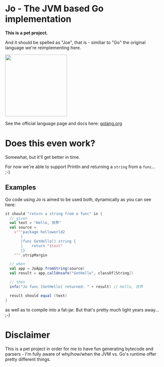 Jo - The JVM based Go implementation
=====================================

**This is a pet project.**

And it should be spelled as "Joe", that is - similiar to "Go" the original language we're reimplementing here.

<img src="http://golang.org/doc/gopher/gopherbw.png" height="200"/>

See the official language page and docs here: <a href="http://golang.org">golang.org</a>

Does this even work?
====================
Somewhat, but it'll get better in time.

For now we're able to support Println and returning a `string` from a `func`... ;-)

Examples
--------
Go code using Jo is aimed to be used both, dynamically as you can see here:

```scala
it should "return a string from a func" in {
  // given
  val text = "Hello, 世界"
  val source =
    s"""package helloworld2
       |
       |func GetHello() string {
       |    return "$text"
       |}
    """.stripMargin

  // when
  val app = JoApp.fromString(source)
  val result = app.callUnsafe("GetHello", classOf[String])

  // then
  info("Jo func [GetHello] returned: " + result) // Hello, 世界

  result should equal (text)
}
```

as well as to compile into a fat-jar. But that's pretty much light years away... ;-)


Disclaimer
==========
This is a pet project in order for me to have fun generating bytecode and parsers - I'm fully aware of why/how/when the JVM vs. Go's runtime offer pretty different things.
